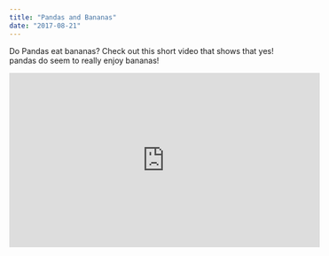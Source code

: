 ```yaml
---
title: "Pandas and Bananas"
date: "2017-08-21"
---
```


Do Pandas eat bananas? Check out this short video that shows that yes! pandas do seem to really enjoy bananas!

<iframe
  width="560"
  height="315"
  src="https://www.youtube.com/embed/4SZl1r2O_bY"
  frameborder="0"
  allowfullscreen
></iframe>
